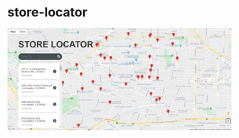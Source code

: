 # store-locator

![Preview](https://raw.githubusercontent.com/dfdiegoh/store-locator/master/preview.JPG)
